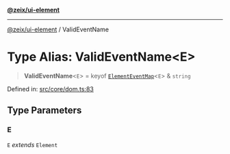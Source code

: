 [**@zeix/ui-element**](../README.md)

***

[@zeix/ui-element](../globals.md) / ValidEventName

# Type Alias: ValidEventName\<E\>

> **ValidEventName**\<`E`\> = keyof [`ElementEventMap`](ElementEventMap.md)\<`E`\> & `string`

Defined in: [src/core/dom.ts:83](https://github.com/zeixcom/ui-element/blob/051e9e1bc23b455abad71bf33880530a33e32030/src/core/dom.ts#L83)

## Type Parameters

### E

`E` *extends* `Element`
